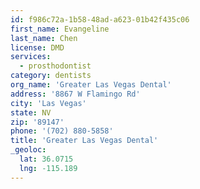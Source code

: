 ```yaml
---
id: f986c72a-1b58-48ad-a623-01b42f435c06
first_name: Evangeline
last_name: Chen
license: DMD
services:
  - prosthodontist
category: dentists
org_name: 'Greater Las Vegas Dental'
address: '8867 W Flamingo Rd'
city: 'Las Vegas'
state: NV
zip: '89147'
phone: '(702) 880-5858'
title: 'Greater Las Vegas Dental'
_geoloc:
  lat: 36.0715
  lng: -115.189
---
```

